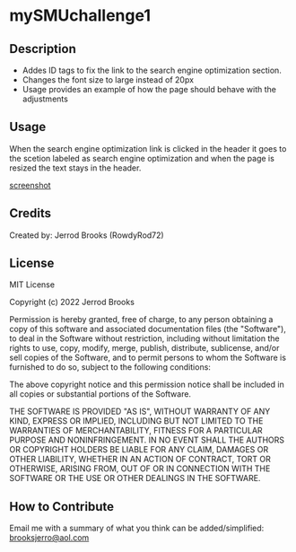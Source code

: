 # mySMUchallenge1

## Description

- Addes ID tags to fix the link to the search engine optimization section.
- Changes the font size to large instead of 20px
- Usage provides an example of how the page should behave with the adjustments

## Usage

When the search engine optimization link is clicked in the header it goes to the scetion labeled as search engine optimization and when the page is resized the text stays in the header.

[screenshot](./assets/images/screenshot.png)

## Credits

Created by: Jerrod Brooks (RowdyRod72)

## License

MIT License

Copyright (c) 2022 Jerrod Brooks

Permission is hereby granted, free of charge, to any person obtaining a copy
of this software and associated documentation files (the "Software"), to deal
in the Software without restriction, including without limitation the rights
to use, copy, modify, merge, publish, distribute, sublicense, and/or sell
copies of the Software, and to permit persons to whom the Software is
furnished to do so, subject to the following conditions:

The above copyright notice and this permission notice shall be included in all
copies or substantial portions of the Software.

THE SOFTWARE IS PROVIDED "AS IS", WITHOUT WARRANTY OF ANY KIND, EXPRESS OR
IMPLIED, INCLUDING BUT NOT LIMITED TO THE WARRANTIES OF MERCHANTABILITY,
FITNESS FOR A PARTICULAR PURPOSE AND NONINFRINGEMENT. IN NO EVENT SHALL THE
AUTHORS OR COPYRIGHT HOLDERS BE LIABLE FOR ANY CLAIM, DAMAGES OR OTHER
LIABILITY, WHETHER IN AN ACTION OF CONTRACT, TORT OR OTHERWISE, ARISING FROM,
OUT OF OR IN CONNECTION WITH THE SOFTWARE OR THE USE OR OTHER DEALINGS IN THE
SOFTWARE.

## How to Contribute

Email me with a summary of what you think can be added/simplified: brooksjerro@aol.com

